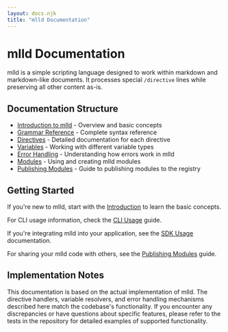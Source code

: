 ```yaml
---
layout: docs.njk
title: "mlld Documentation"
---
```


# mlld Documentation

mlld is a simple scripting language designed to work within markdown and markdown-like documents. It processes special `/directive` lines while preserving all other content as-is.

## Documentation Structure

- [Introduction to mlld](./introduction.md) - Overview and basic concepts
- [Grammar Reference](./grammar-reference.md) - Complete syntax reference
- [Directives](./directives/README.md) - Detailed documentation for each directive
- [Variables](./variables.md) - Working with different variable types
- [Error Handling](./error-handling.md) - Understanding how errors work in mlld
- [Modules](./modules.md) - Using and creating mlld modules
- [Publishing Modules](./publishing-modules.md) - Guide to publishing modules to the registry

## Getting Started

If you're new to mlld, start with the [Introduction](./introduction.md) to learn the basic concepts.

For CLI usage information, check the [CLI Usage](./cli-usage.md) guide.

If you're integrating mlld into your application, see the [SDK Usage](./sdk-usage.md) documentation.

For sharing your mlld code with others, see the [Publishing Modules](./publishing-modules.md) guide.

## Implementation Notes

This documentation is based on the actual implementation of mlld. The directive handlers, variable resolvers, and error handling mechanisms described here match the codebase's functionality. If you encounter any discrepancies or have questions about specific features, please refer to the tests in the repository for detailed examples of supported functionality.